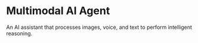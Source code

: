 # Multimodal AI Agent

An AI assistant that processes images, voice, and text to perform intelligent reasoning.
